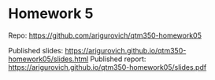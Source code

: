 # Homework 5

Repo: https://github.com/arigurovich/qtm350-homework05

Published slides: https://arigurovich.github.io/qtm350-homework05/slides.html
Published report: https://arigurovich.github.io/qtm350-homework05/slides.pdf
